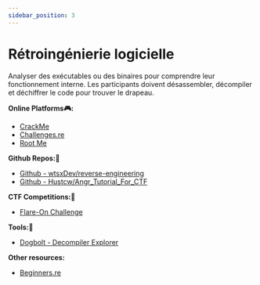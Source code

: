 ```yaml
---
sidebar_position: 3
---
```


# Rétroingénierie logicielle

Analyser des exécutables ou des binaires pour comprendre leur fonctionnement interne. Les participants doivent désassembler, décompiler et déchiffrer le code pour trouver le drapeau.

**Online Platforms🎮:**
- [CrackMe](https://crackmes.one/)
- [Challenges.re](https://challenges.re/)
- [Root Me](https://www.root-me.org)

**Github Repos:🐙**
- [Github - wtsxDev/reverse-engineering](https://github.com/wtsxDev/reverse-engineering)
- [Github - Hustcw/Angr_Tutorial_For_CTF](https://github.com/Hustcw/Angr_Tutorial_For_CTF)

**CTF Competitions:🏁**
- [Flare-On Challenge](https://flare-on.com/)

**Tools:🧰**
- [Dogbolt - Decompiler Explorer](https://dogbolt.org/)

**Other resources:**
- [Beginners.re](https://beginners.re/)